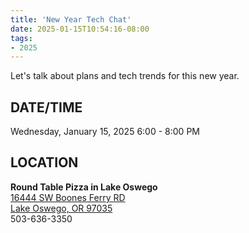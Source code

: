 ```yaml
---
title: 'New Year Tech Chat'
date: 2025-01-15T10:54:16-08:00
tags: 
- 2025
---
```


Let's talk about plans and tech trends for this new year.

<!--more-->

## DATE/TIME ##

Wednesday, January 15, 2025
6:00 - 8:00 PM

## LOCATION ##

**Round Table Pizza in Lake Oswego**  
[16444 SW Boones Ferry RD    
Lake Oswego, OR 97035](https://www.roundtablepizza.com/location/1231/)    
503-636-3350